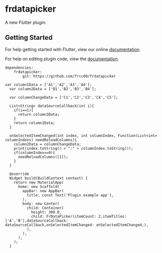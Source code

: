 # frdatapicker

A new Flutter plugin.

## Getting Started

For help getting started with Flutter, view our online
[documentation](https://flutter.io/).

For help on editing plugin code, view the [documentation](https://flutter.io/developing-packages/#edit-plugin-package).


```
dependencies:
    frdatapicker:
        git: https://github.com/frcc00/frdatapicker

```

```
var column1Data = ['A1','A2','A3','A4'];
  var column2Data = ['B1','B2','B3','B4'];

  var columnChangeData = ['C1','C2','C3','C4','C5'];

  List<String> dataSourceCallback(int i){
    if(i==1){
      return column2Data;
    }
    return column1Data;
  }

  onSelectedItemChanged(int index, int columnIndex, Function(List<int> columnIndexs) needReloadColumns){
    column2Data = columnChangeData;
    print(index.toString() + ":" + columnIndex.toString());
    if(columnIndex==0){
      needReloadColumns([1]);
    }
  }

  @override
  Widget build(BuildContext context) {
    return new MaterialApp(
      home: new Scaffold(
        appBar: new AppBar(
          title: const Text('Plugin example app'),
        ),
        body: new Center(
          child: Container(
            height: 300.0,
            child: FrDataPicker(itemCount: 2,itemTitles: ['A','B'],dataSourceCallback: dataSourceCallback,onSelectedItemChanged: onSelectedItemChanged,),
          ),
        ),
      ),
    );
  }
```
